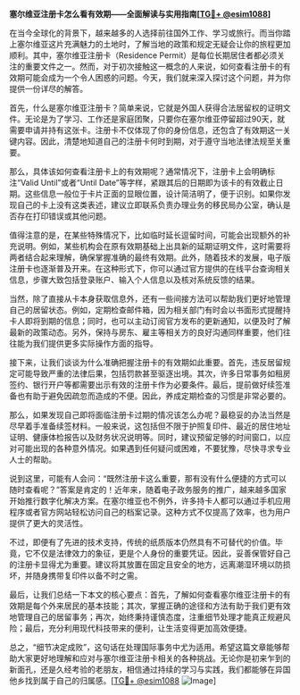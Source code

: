 **塞尔维亚注册卡怎么看有效期——全面解读与实用指南[[TG💪+ @esim1088](https://t.me/s/esim1088)]**

在当今全球化的背景下，越来越多的人选择前往国外工作、学习或旅行。而当你踏上塞尔维亚这片充满魅力的土地时，了解当地的政策和规定无疑会让你的旅程更加顺利。其中，塞尔维亚注册卡（Residence Permit）是每位长期居住者都必须关注的重要文件之一。然而，对于初次接触这一概念的人来说，如何查看注册卡的有效期可能会成为一个令人困惑的问题。今天，我们就来深入探讨这个问题，并为你提供一份详尽的解答。

首先，什么是塞尔维亚注册卡？简单来说，它就是外国人获得合法居留权的证明文件。无论是为了学习、工作还是家庭团聚，只要你在塞尔维亚停留超过90天，就需要申请并持有这张卡。注册卡不仅体现了你的身份信息，还包含了有效期这一关键内容。因此，清楚地知道自己的注册卡何时到期，对于遵守当地法律法规至关重要。

那么，具体该如何查看注册卡上的有效期呢？通常情况下，注册卡上会明确标注“Valid Until”或者“Until Date”等字样，紧跟其后的日期即为该卡的有效截止日期。这些信息一般位于卡片正面的显眼位置，设计简洁明了，便于识别。如果你发现自己的卡上没有这类表述，建议立即联系负责办理业务的移民局办公室，确认是否存在打印错误或其他问题。

值得注意的是，在某些特殊情况下，比如临时延长逗留时间，可能会出现额外的补充说明。例如，某些机构会在原有效期基础上出具新的延期证明文件，这时需要将两者结合起来理解，确保掌握准确的最终有效期。此外，随着技术的发展，电子版注册卡也逐渐普及开来。在这种形式下，你可以通过官方提供的在线平台查询相关信息，步骤大致包括登录账户、输入个人信息以及核对系统反馈的结果。

当然，除了直接从卡本身获取信息外，还有一些间接方法可以帮助我们更好地管理自己的居留状态。例如，定期检查邮件箱，因为相关部门有时会以书面形式提醒持卡人即将到期的信息；同时，也可以主动订阅官方发布的更新通知，以便及时了解最新的政策动态。另外，保持与房东、雇主等相关方的良好沟通同样重要，他们往往能为我们提供更多实际操作方面的指导。

接下来，让我们谈谈为什么准确把握注册卡的有效期如此重要。首先，违反居留规定可能导致严重的法律后果，包括罚款甚至驱逐出境。其次，许多日常事务如租房签约、银行开户等都需要出示有效的注册卡作为必要条件。最后，提前做好续签准备也有助于避免因疏忽而造成的不便。因此，养成定期检查的习惯是非常必要的。

那么，如果发现自己即将面临注册卡过期的情况该怎么办呢？最稳妥的办法当然是尽早着手准备续签材料。一般来说，这包括但不限于护照复印件、最近的居住地址证明、健康体检报告以及财务状况说明等。同时，建议预留足够的时间窗口，以应对可能出现的各种意外情况。如果遇到任何疑问或困难，不要犹豫，尽快寻求专业人士的帮助。

说到这里，可能有人会问：“既然注册卡这么重要，那有没有什么便捷的方式可以随时查看呢？”答案是肯定的！近年来，随着电子政务服务的推广，越来越多国家开始推行数字化解决方案。在塞尔维亚也不例外，许多持卡人都可以通过手机应用程序或者官方网站轻松访问自己的档案记录。这种方式不仅提高了效率，也为用户提供了更大的灵活性。

不过，即便有了先进的技术支持，传统的纸质版本仍然具有不可替代的价值。毕竟，它不仅是法律效力的象征，更是个人身份的重要凭证。因此，妥善保管好自己的注册卡显得尤为重要。建议将其放置在固定且安全的地方，远离潮湿环境以防损坏，并随身携带复印件以备不时之需。

最后，让我们总结一下本文的核心要点：首先，了解如何查看塞尔维亚注册卡的有效期是每个外来居民的基本技能；其次，掌握正确的途径和方法有助于我们更有效地管理自己的居留事务；再次，始终秉持谨慎态度，注重细节处理才能真正规避风险；最后，充分利用现代科技带来的便利，让生活变得更加高效便捷。

总之，“细节决定成败”，这句话在处理国际事务中尤为适用。希望这篇文章能够帮助大家更好地理解和应对与塞尔维亚注册卡相关的各种挑战。无论你是初来乍到的新面孔，还是久经考验的老朋友，相信通过持续的学习与实践，我们都能够在异国他乡找到属于自己的归属感。[[TG💪+ @esim1088](https://t.me/s/esim1088) ![Image](https://i.postimg.cc/4NQfJmqS/Snipaste-2025-05-13-00-14-12.png)]